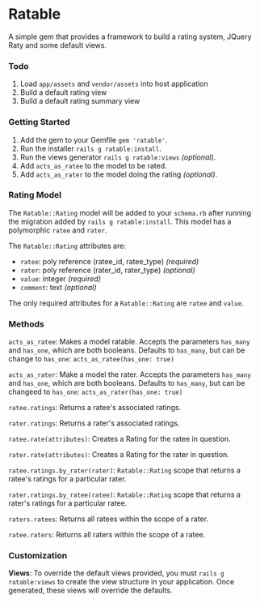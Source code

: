 # Ratable

A simple gem that provides a framework to build a rating system, JQuery Raty and some default views.

### Todo

1. Load `app/assets` and `vendor/assets` into host application
2. Build a default rating view
3. Build a default rating summary view

### Getting Started

1. Add the gem to your Gemfile `gem 'ratable'`.
2. Run the installer `rails g ratable:install`.
3. Run the views generator `rails g ratable:views` *(optional)*.
4. Add `acts_as_ratee` to the model to be rated.
5. Add `acts_as_rater` to the model doing the rating *(optional)*.

### Rating Model

The `Ratable::Rating` model will be added to your `schema.rb` after running the migration added by `rails g ratable:install`. This model has a polymorphic `ratee` and `rater`.

The `Ratable::Rating` attributes are:

* `ratee`: poly reference (ratee_id, ratee_type) *(required)*
* `rater`: poly reference (rater_id, rater_type) *(optional)*
* `value`: integer *(required)*
* `comment`: text *(optional)*

The only required attributes for a `Ratable::Rating` are `ratee` and `value`.

### Methods

`acts_as_ratee`: Makes a model ratable. Accepts the parameters `has_many` and `has_one`, which are both booleans. Defaults to `has_many`, but can be change to `has_one`: `acts_as_ratee(has_one: true)`

`acts_as_rater`: Make a model the rater. Accepts the parameters `has_many` and `has_one`, which are both booleans. Defaults to `has_many`, but can be changeed to `has_one`: `acts_as_rater(has_one: true)`

`ratee.ratings`: Returns a ratee's associated ratings.

`rater.ratings`: Returns a rater's associated ratings.

`ratee.rate(attributes)`: Creates a Rating for the ratee in question.

`rater.rate(attributes)`: Creates a Rating for the rater in question.

`ratee.ratings.by_rater(rater)`: `Ratable::Rating` scope that returns a ratee's ratings for a particular rater.

`rater.ratings.by_ratee(ratee)`: `Ratable::Rating` scope that returns a rater's ratings for a particular ratee.

`raters.ratees`: Returns all ratees within the scope of a rater.

`ratee.raters`: Returns all raters within the scope of a ratee.


### Customization

**Views**: To override the default views provided, you must `rails g ratable:views` to create the view structure in your application. Once generated, these views will override the defaults.

<!--
**Models**: To keep everything as generic as possible, the current source for `ratees` and `raters` goes as follows:

``` ruby
module Ratable::Models::Rater
  def ratees
    ratings.collect { |rating| rating.ratee }
  end
end

module Ratable::Models::Ratee
  def raters
    ratings.collect { |rating| rating.rater }
  end
end
```

You can easily customize your models based off the polymorphic associations. For example, if you know that you have a `User` and `Admin` model, you can add:

`has_many :users, through: :ratings, source: :rater, source_type: 'User'`

`has_many :admins, through: :ratings, source: :rater, source_type: 'Admin'`

This will allow you to do the following:

`ratee.users`

`ratee.admins`

You might want to do this, because the `ratings.ratees` and `ratings.raters` loops through the collection to maintain polymorphism. If you do this for all your ratee models and rater models, you could then go ahead and override these methods as follows:

``` ruby
# config/initializers/ratable.rb
module Ratable
  module Models
    module Ratee
      def raters
        ratings.users + ratings.admins
      end
    end

    module Rater
      def ratees
        ratings.books + ratings.articles + ratings.journals
      end
    end
  end
end
```

This will give you extra performance, because it isn't looping through the ratings collection and building an array. Instead this will query for the specified models.
-->
